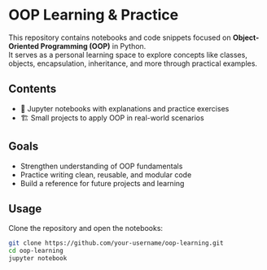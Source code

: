 # OOP Learning & Practice

This repository contains notebooks and code snippets focused on **Object-Oriented Programming (OOP)** in Python.  
It serves as a personal learning space to explore concepts like classes, objects, encapsulation, inheritance, and more through practical examples.

## Contents
- 📒 Jupyter notebooks with explanations and practice exercises
- 🏗️ Small projects to apply OOP in real-world scenarios  

## Goals
- Strengthen understanding of OOP fundamentals  
- Practice writing clean, reusable, and modular code  
- Build a reference for future projects and learning  

## Usage
Clone the repository and open the notebooks:

```bash
git clone https://github.com/your-username/oop-learning.git
cd oop-learning
jupyter notebook
